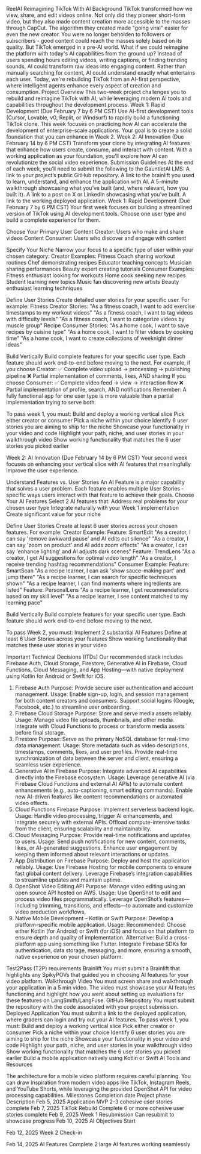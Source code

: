 ReelAI
Reimagining TikTok With AI
Background
TikTok transformed how we view, share, and edit videos online. Not only did they pioneer short-form video, but they also made content creation more accessible to the masses through CapCut. The algorithm they created made "going viral" easier for even the new creator. You were no longer beholden to followers or subscribers - good content could reach the masses solely based on its quality.
But TikTok emerged in a pre-AI world. What if we could reimagine the platform with today's AI capabilities from the ground up? Instead of users spending hours editing videos, writing captions, or finding trending sounds, AI could transform raw ideas into engaging content. Rather than manually searching for content, AI could understand exactly what entertains each user. Today, we're rebuilding TikTok from an AI-first perspective, where intelligent agents enhance every aspect of creation and consumption.
Project Overview
This two-week project challenges you to rebuild and reimagine TikTok with AI, while leveraging modern AI tools and capabilities throughout the development process.
Week 1: Rapid Development (Due February 7 by 6 PM CST)
Use AI-first development tools (Cursor, Lovable, v0, Replit, or Windsurf) to rapidly build a functioning TikTok clone. This week focuses on practicing how AI can accelerate the development of enterprise-scale applications. Your goal is to create a solid foundation that you can enhance in Week 2.
Week 2: AI Innovation (Due February 14 by 6 PM CST)
Transform your clone by integrating AI features that enhance how users create, consume, and interact with content. With a working application as your foundation, you'll explore how AI can revolutionize the social video experience.
Submission Guidelines
At the end of each week, you’ll need to submit the following to the GauntletAI LMS:
A link to your project’s public GitHub repository.
A link to the brainlift you used to learn, understand, and enhance the application with AI.
A 5-minute walkthrough showcasing what you’ve built (and, where relevant, how you built it).
A link to a post on X or LinkedIn showcasing what you’ve built. 
A link to the working deployed application.
Week 1: Rapid Development (Due February 7 by 6 PM CST)
Your first week focuses on building a streamlined version of TikTok using AI development tools. Choose one user type and build a complete experience for them.


Choose Your Primary User
Content Creator: Users who make and share videos
Content Consumer: Users who discover and engage with content


Specify Your Niche
Narrow your focus to a specific type of user within your chosen category:
Creator Examples:
Fitness Coach sharing workout routines
Chef demonstrating recipes
Educator teaching concepts
Musician sharing performances
Beauty expert creating tutorials
Consumer Examples:
Fitness enthusiast looking for workouts
Home cook seeking new recipes
Student learning new topics
Music fan discovering new artists
Beauty enthusiast learning techniques


Define User Stories
Create detailed user stories for your specific user. For example:
Fitness Creator Stories:
"As a fitness coach, I want to add exercise timestamps to my workout videos"
"As a fitness coach, I want to tag videos with difficulty levels"
"As a fitness coach, I want to categorize videos by muscle group"
Recipe Consumer Stories:
"As a home cook, I want to save recipes by cuisine type"
"As a home cook, I want to filter videos by cooking time"
"As a home cook, I want to create collections of weeknight dinner ideas"


Build Vertically
Build complete features for your specific user type. Each feature should work end-to-end before moving to the next.
For example, if you choose Creator:
✅ Complete video upload → processing → publishing pipeline
❌ Partial implementation of comments, likes, AND sharing
If you choose Consumer:
✅ Complete video feed → view → interaction flow
❌ Partial implementation of profile, search, AND notifications
Remember: A fully functional app for one user type is more valuable than a partial implementation trying to serve both.


To pass week 1, you must:
Build and deploy a working vertical slice
Pick either creator or consumer
Pick a niche within your choice
Identify 6 user stories you are aiming to ship for the niche
Showcase your functionality in your video and code
Highlight your path, niche, and user stories in your walkthrough video
Show working functionality that matches the 6 user stories you picked earlier


Week 2: AI Innovation (Due February 14 by 6 PM CST)
Your second week focuses on enhancing your vertical slice with AI features that meaningfully improve the user experience.


Understand Features vs. User Stories 
An AI Feature is a major capability that solves a user problem. Each feature enables multiple User Stories - specific ways users interact with that feature to achieve their goals.
Choose Your AI Features Select 2 AI features that:
Address real problems for your chosen user type
Integrate naturally with your Week 1 implementation
Create significant value for your niche


Define User Stories 
Create at least 6 user stories across your chosen features. For example:
Creator Example:
Feature: SmartEdit
"As a creator, I can say 'remove awkward pause' and AI edits out silence"
"As a creator, I can say 'zoom on product' and AI adds zoom effects"
"As a creator, I can say 'enhance lighting' and AI adjusts dark scenes"
Feature: TrendLens
"As a creator, I get AI suggestions for optimal video length"
"As a creator, I receive trending hashtag recommendations"
Consumer Example:
Feature: SmartScan
"As a recipe learner, I can ask 'show sauce-making part' and jump there"
"As a recipe learner, I can search for specific techniques shown"
"As a recipe learner, I can find moments where ingredients are listed"
Feature: PersonalLens
"As a recipe learner, I get recommendations based on my skill level"
"As a recipe learner, I see content matched to my learning pace"


Build Vertically
Build complete features for your specific user type. Each feature should work end-to-end before moving to the next.


To pass Week 2, you must:
Implement 2 substantial AI Features
Define at least 6 User Stories across your features
Show working functionality that matches these user stories in your video


Important Technical Decisions (ITDs)
Our recommended stack includes Firebase Auth, Cloud Storage, Firestore, Generative AI in Firebase, Cloud Functions, Cloud Messaging, and App Hosting—with native deployment using Kotlin for Android or Swift for iOS. 
1. Firebase Auth
Purpose:
 Provide secure user authentication and account management.
Usage:
Enable sign-up, login, and session management for both content creators and consumers.
Support social logins (Google, Facebook, etc.) to streamline user onboarding.
2. Firebase Cloud Storage
Purpose:
 Store and serve media assets reliably.
Usage:
Manage video file uploads, thumbnails, and other media.
Integrate with Cloud Functions to process or transform media assets before final storage.
3. Firestore
Purpose:
 Serve as the primary NoSQL database for real-time data management.
Usage:
Store metadata such as video descriptions, timestamps, comments, likes, and user profiles.
Provide real-time synchronization of data between the server and client, ensuring a seamless user experience.
4. Generative AI in Firebase
Purpose:
 Integrate advanced AI capabilities directly into the Firebase ecosystem.
Usage:
Leverage generative AI (via Firebase Cloud Functions and external AI APIs) to automate content enhancements (e.g., auto-captioning, smart editing commands).
Enable new AI-driven features like content recommendations or automated video effects.
5. Cloud Functions Firebase
Purpose:
 Implement serverless backend logic.
Usage:
Handle video processing, trigger AI enhancements, and integrate securely with external APIs.
Offload compute-intensive tasks from the client, ensuring scalability and maintainability.
6. Cloud Messaging
Purpose:
 Provide real-time notifications and updates to users.
Usage:
Send push notifications for new content, comments, likes, or AI-generated suggestions.
Enhance user engagement by keeping them informed about relevant interactions or updates.
7. App Distribution on Firebase
Purpose:
 Deploy and host the application reliably.
Usage:
Use Firebase Hosting for mobile components to ensure fast global content delivery.
Leverage Firebase’s integration capabilities to streamline updates and maintain uptime.
8. OpenShot Video Editing API
Purpose:
 Manage video editing using an open source API hosted on AWS.
Usage:
Use OpenShot to edit and process video files programmatically.
Leverage OpenShot’s features—including trimming, transitions, and effects—to automate and customize video production workflows.
9. Native Mobile Development – Kotlin or Swift
Purpose:
 Develop a platform-specific mobile application.
Usage:
Recommended: Choose either Kotlin (for Android) or Swift (for iOS) and focus on that platform to ensure depth and quality of implementation.
Alternative: Build a cross-platform app using something like Flutter.
Integrate Firebase SDKs for authentication, data storage, messaging, and more, ensuring a smooth, native experience on your chosen platform.


Test2Pass (T2P) requirements
Brainlift
You must submit a Brainlift that highlights any SpikyPOVs that guided you in choosing AI features for your video platform.
Walkthrough Video
You must screen share and walkthrough your application in a 5 min video. The video must showcase your AI features functioning and highlight how you went about setting up evaluations for these features on LangSmith/LangFuse.
GitHub Repository
You must submit the repository with the code associated with your project submission.
Deployed Application
You must submit a link to the deployed application, where graders can login and try out your AI features.
To pass week 1, you must:
Build and deploy a working vertical slice
Pick either creator or consumer
Pick a niche within your choice
Identify 6 user stories you are aiming to ship for the niche
Showcase your functionality in your video and code
Highlight your path, niche, and user stories in your walkthrough video
Show working functionality that matches the 6 user stories you picked earlier
Build a mobile application natively using Kotlin or Swift
AI Tools and Resources


The architecture for a mobile video platform requires careful planning. You can draw inspiration from modern video apps like TikTok, Instagram Reels, and YouTube Shorts, while leveraging the provided OpenShot API for video processing capabilities.
Milestones
Completion date
Project phase
Description
 Feb 5, 2025
Application MVP
2-3 cohesive user stories complete
 Feb 7, 2025
TikTok Rebuild Complete
6 or more cohesive user stories complete
 Feb 9, 2025
Week 1 Resubmission
Can resubmit to showcase progress
 Feb 10, 2025
AI Objectives Start


 Feb 12, 2025
Week 2 Check-in


 Feb 14, 2025
AI Features Complete
2 large AI features working seamlessly

